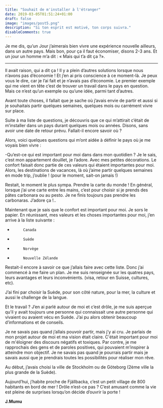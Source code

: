 ```yaml
---
title: "Souhait de m'installer à l'étranger"
date: 2019-03-05T01:51:24+01:00
draft: false
image: "images/post5.png"
description: "Si ton esprit est motivé, ton corps suivra."
disableComments: true
---
```


Je me dis, qu’un Jour j’aimerais bien vivre une expérience nouvelle ailleurs, dans un autre pays.
Mais bon, pour ça il faut économiser, disons 2-3 ans. Et un jour un homme m’a dit :
« Mais qui t’a dit ça ?».
****
Il avait raison, qui a dit ça ! Il y a plein d’autres solutions lorsque nous n’avons pas d’économie ! Et j’en ai pris conscience à ce moment-là. 
Je peux vous le dire, car je l’ai fait et je n’avais pas d’économie.
Le premier exemple qui me vient en tête c’est de trouver un travail dans le pays en question. Mais ce n’est qu’un exemple ou qu’une idée, parmi tant d’autres.


Avant toute choses, il fallait que je sache où j’avais envie de partir et aussi si je souhaitais partir quelques semaines, quelques mois ou carrément vivre sur place.

Suite à ma liste de questions, je découvris que ce qui m’attirait c’était de m’installer dans un pays durant quelques mois ou années. Disons, sans avoir une date de retour prévu. Fallait-il encore savoir où ?

Alors, voici quelques questions qui m’ont aidée à définir le pays où je me voyais bien vivre :

-Qu’est-ce qui est important pour moi dans dans mon quotidien ?
Je le sais, c’est mon appartement douillet, je l’adore. Avec mes petites décorations. Le confort faisait donc partie de ces valeurs qui étaient importantes pour moi. 
Alors, les destinations de vacances, là où j’aime partir quelques semaines en mode trip, 
j’oublie ! (pour le moment, sait-on jamais !)

Restait, le moment le plus sympa. Prendre la carte du monde !
En général, lorsque j’ai une carte entre les mains, c’est pour choisir si je prends des pâtes carbonara ou au pesto. Je ne finis toujours pas prendre les carbonaras. J’adore ça !..

Maintenant que je sais que le confort est important pour moi. Je sors le papier.
En réunissant, mes valeurs et les choses importantes pour moi, j’en arrive à la liste suivante :
-          Canada
-          Suède
-          Norvège
-          Nouvelle Zélande

Restait-il encore à savoir ce que j’allais faire avec cette liste.
Donc j’ai commencé à me faire un plan. Je me suis renseignée sur les quatres pays, leurs avantages et leurs inconvénients. (visa, retour en Suisse, cultures, etc).

J’ai fini par choisir la Suède, pour son côté nature, pour la mer, la culture et aussi le challenge de la langue. 

Et le travail ? J’en ai parlé autour de moi et c’est drôle, je me suis aperçue qu’il y avait toujours une personne qui connaissait une autre personne qui vivaient ou avaient vécu en Suède. J’ai pu alors obtenir beaucoup d’informations et de conseils.

Je ne savais pas quand j’allais pouvoir partir, mais j’y ai cru. Je parlais de mon projet autour de moi et ma vision était claire. C'était important pour moi de m'éloigner des discours négatifs et toxiques. Par contre, je me rapprochais des gens et de paroles positives, qui pouvaient m’inspirer à atteindre mon objectif. Je ne savais pas quand je pourrais partir mais je savais  aussi que je prendrais toutes les possibilités pour réaliser mon rêve.

Au début, j’avais choisi la ville de Stockholm ou de Göteborg (2ème ville la plus grande de la Suède). 


Aujourd’hui, j’habite proche de Fjällbacka, c’est un petit village de 800 habitants en bord de 
mer ! Drôle n’est-ce pas ?  C’est amusant comme la vie est pleine de surprises lorsqu’on décide d’ouvrir la porte !
 
**J.Mumu**